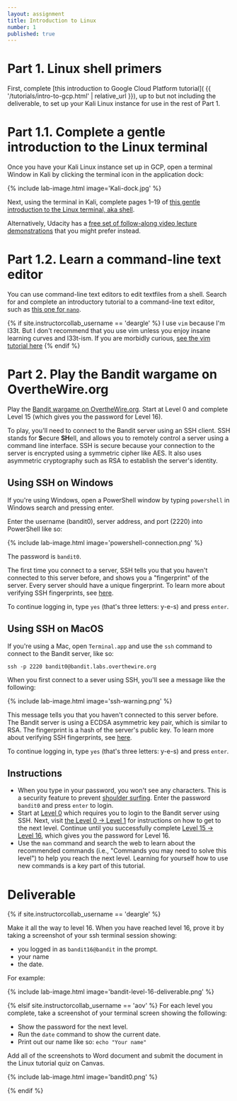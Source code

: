 ```yaml
---
layout: assignment
title: Introduction to Linux
number: 1
published: true
---
```


# Part 1. Linux shell primers

First, complete [this introduction to Google Cloud Platform tutorial]( {{ '/tutorials/intro-to-gcp.html' | relative_url }}),
up to but not including the deliverable, to set up your Kali Linux instance for
use in the rest of Part 1.


# Part 1.1. Complete a gentle introduction to the Linux terminal

Once you have your Kali Linux instance set up in GCP, open a terminal Window in Kali by clicking the terminal icon in the application dock:

{% include lab-image.html image='Kali-dock.jpg' %}

Next, using the terminal in Kali, complete pages 1–19 of [this gentle introduction to the Linux terminal, aka shell](https://linuxjourney.com/lesson/the-shell).

Alternatively, Udacity
has a [free set of follow-along video lecture demonstrations](https://www.udacity.com/course/linux-command-line-basics--ud595)
that you might prefer instead.


# Part 1.2. Learn a command-line text editor

You can use command-line text editors to edit textfiles from a shell.
Search for and complete an introductory tutorial to a command-line text editor,
such as [this one for `nano`](https://www.howtogeek.com/howto/42980/the-beginners-guide-to-nano-the-linux-command-line-text-editor/).

{% if site.instructorcollab_username == 'deargle' %}
I use `vim` because I'm l33t. But I don't recommend that you use vim unless you
enjoy insane learning curves and l33t-ism. If you are morbidly curious,
[see the vim tutorial here](https://danielmiessler.com/study/vim/)
{% endif %}


# Part 2. Play the Bandit wargame on OvertheWire.org

Play the [Bandit wargame on OvertheWire.org](http://overthewire.org/wargames/bandit/). Start at Level 0 and complete Level 15 (which gives you the password for Level 16).

To play, you'll need to connect to the Bandit server using an SSH client. SSH stands for **S**ecure **SH**ell, and allows you to remotely control a server using a command line interface. SSH is secure because your connection to the server is encrypted using a symmetric cipher like AES. It also uses asymmetric cryptography such as RSA to establish the server's identity.


## Using SSH on Windows

If you're using Windows, open a PowerShell window by typing `powershell` in Windows search and pressing enter.

Enter the username (bandit0), server address, and port (2220) into PowerShell like so:

{% include lab-image.html image='powershell-connection.png' %}

The password is `bandit0`.

The first time you connect to a server, SSH tells you that you haven't connected to this server before, and shows you a "fingerprint" of the server. Every server should have a unique fingerprint. To learn more about verifying SSH fingerprints, see [here](https://www.phcomp.co.uk/Tutorials/Unix-And-Linux/ssh-check-server-fingerprint.html).

To continue logging in, type `yes` (that's three letters: y-e-s) and press `enter`.


## Using SSH on MacOS

If you're using a Mac, open `Terminal.app` and use the `ssh` command to connect to the Bandit server, like so:

`ssh -p 2220 bandit0@bandit.labs.overthewire.org`

When you first connect to a sever using SSH, you'll see a message like the following:

{% include lab-image.html image='ssh-warning.png' %}

This message tells you that you haven't connected to this server before. The Bandit server is using a ECDSA asymmetric key pair, which is similar to RSA. The fingerprint is a hash of the server's public key. To learn more about verifying SSH fingerprints, see [here](https://www.phcomp.co.uk/Tutorials/Unix-And-Linux/ssh-check-server-fingerprint.html).

To continue logging in, type `yes` (that's three letters: y-e-s) and press `enter`.

## Instructions

* When you type in your password, you won't see any characters. This is a security feature to prevent [shoulder surfing](https://en.wikipedia.org/wiki/Shoulder_surfing_(computer_security)). Enter the password `bandit0` and press `enter` to login.
* Start at [Level 0](http://overthewire.org/wargames/bandit/bandit0.html) which requires you to login to the Bandit server using SSH. Next, visit [the Level 0 -> Level 1](http://overthewire.org/wargames/bandit/bandit1.html) for instructions on how to get to the next level. Continue until you successfully complete [Level 15 -> Level 16](http://overthewire.org/wargames/bandit/bandit16.html), which gives you the password for Level 16.
* Use the `man` command and search the web to learn about the recommended commands (i.e., "Commands you may need to solve this level") to help you reach the next level. Learning for yourself how to use new commands is a key part of this tutorial.


# Deliverable

{% if site.instructorcollab_username == 'deargle' %}

Make it all the way to level 16. When you have reached level 16, prove it by taking a screenshot of your ssh terminal session showing:
* you logged in as `bandit16@bandit` in the prompt.
* your name
* the date.

For example:

{% include lab-image.html image='bandit-level-16-deliverable.png' %}


{% elsif site.instructorcollab_username == 'aov' %}
For each level you complete, take a screenshot of your terminal screen showing the following:

* Show the password for the next level.
* Run the `date` command to show the current date.
* Print out our name like so: `echo "Your name"`

Add all of the screenshots to Word document and submit the document in the Linux tutorial quiz on Canvas.

{% include lab-image.html image='bandit0.png' %}

{% endif %}
